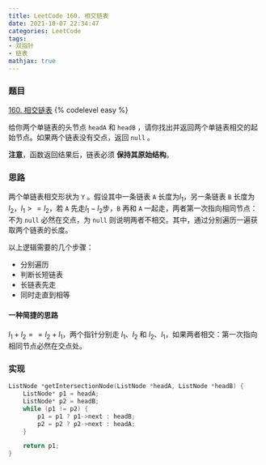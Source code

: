 ```yaml
---
title: LeetCode 160. 相交链表
date: 2021-10-07 22:34:47
categories: LeetCode
tags:
- 双指针
- 链表
mathjax: true
---
```


### 题目
[160. 相交链表](https://leetcode-cn.com/problems/intersection-of-two-linked-lists/)
{% codelevel easy %}

给你两个单链表的头节点 `headA` 和 `headB` ，请你找出并返回两个单链表相交的起始节点。如果两个链表没有交点，返回 `null` 。
<!-- more -->

**注意**，函数返回结果后，链表必须 **保持其原始结构**。

### 思路
两个单链表相交形状为 `Y` 。假设其中一条链表 `A` 长度为$l_1$，另一条链表 `B` 长度为$l_2$，$l_1 >= l_2$，若 `A` 先走$l_1-l_2$步，`B` 再和 `A` 一起走，两者第一次指向相同节点：不为 `null` 必然在交点，为 `null` 则说明两者不相交。其中，通过分别遍历一遍获取两个链表的长度。

以上逻辑需要的几个步骤：

- 分别遍历
- 判断长短链表
- 长链表先走
- 同时走直到相等

#### 一种简捷的思路
$l_1+l_2 == l_2+l_1$，两个指针分别走 $l_1$、$l_2$ 和 $l_2$、$l_1$，如果两者相交：第一次指向相同节点必然在交点处。

### 实现
``` cpp
ListNode *getIntersectionNode(ListNode *headA, ListNode *headB) {
    ListNode* p1 = headA;
    ListNode* p2 = headB;
    while (p1 != p2) {
        p1 = p1 ? p1->next : headB;
        p2 = p2 ? p2->next : headA;
    }

    return p1;
}
```
